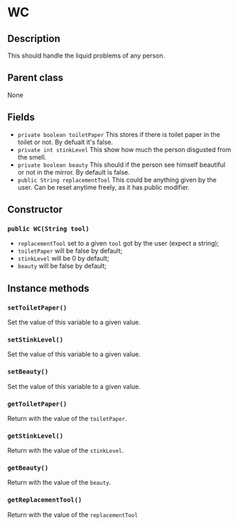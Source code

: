 # WC

## Description 
This should handle the liquid problems of any person.

## Parent class
None

## Fields

* `private boolean toiletPaper` This stores if there is toilet paper in the toilet or not. By defualt it's false.
* `private int stinkLevel` This show how much the person disgusted from the smell.
* `private boolean beauty` This should if the person see himself beautiful or not in the mirror. By default is false.
* `public String replacementTool` This could be anything given by the user. Can be reset anytime freely, as it has public modifier. 

## Constructor

### `public WC(String tool)`
* `replacementTool` set to a given `tool` got by the user (expect a string);
* `toiletPaper` will be false by default;
* `stinkLevel` will be 0 by default;
* `beauty` will be false by default;

## Instance methods

### `setToiletPaper()`
Set the value of this variable to a given value.

### `setStinkLevel()`
Set the value of this variable to a given value.

### `setBeauty()` 
Set the value of this variable to a given value.

### `getToiletPaper()` 
Return with the value of the `toiletPaper`.

### `getStinkLevel()` 
Return with the value of the `stinkLevel`.

### `getBeauty()` 
Return with the value of the `beauty`.

### `getReplacementTool()` 
Return with the value of the `replacementTool`

